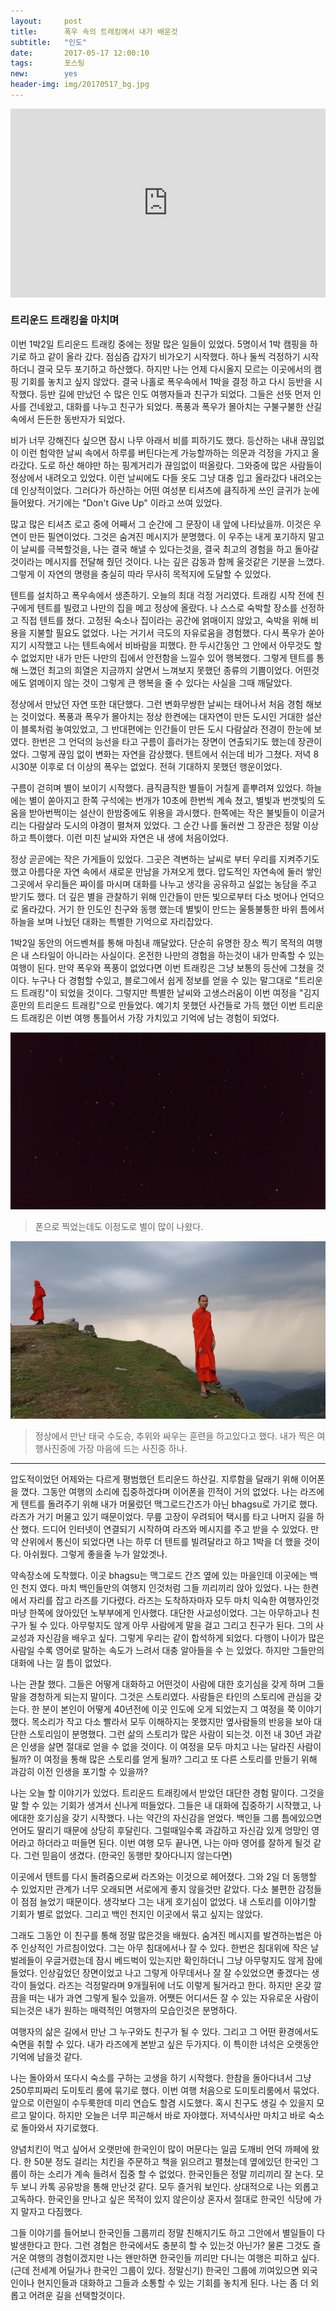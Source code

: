 ```yaml
---          
layout:	    post          
title: 	    폭우 속의 트레킹에서 내가 배운것
subtitle:   "인도"
date:       2017-05-17 12:00:10   
tags:       포스팅          
new:        yes
header-img: img/20170517_bg.jpg
---          
```

  



<center>
<style>
	.google-maps {
		position: relative;
		padding-bottom: 60%; // This is the aspect ratio
		height: 0;
		overflow: hidden;
	}
	.google-maps iframe {
		position: absolute;
		top: 0;
		left: 0;
		width: 100% !important;
		height: 100% !important;
	}
</style>

<div class="google-maps">
<iframe src="https://www.google.com/maps/embed?pb=!1m18!1m12!1m3!1d26991.648855097923!2d76.3397453166874!3d32.2592631864653!2m3!1f0!2f0!3f0!3m2!1i1024!2i768!4f13.1!3m3!1m2!1s0x391b56a424bdb0dd%3A0xc9629264098b82c6!2sTriund!5e0!3m2!1sen!2skr!4v1545535529163" width="600" height="450" frameborder="0" style="border:0" allowfullscreen></iframe>
</div>
</center>


### 트리운드 트래킹을 마치며

이번 1박2일 트리운드 트래킹 중에는 정말 많은 일들이 있었다. 5명이서 1박 캠핑을 하기로 하고 같이 올라 갔다. 점심즘 갑자기 비가오기 시작했다. 하나 둘씩 걱정하기 시작하더니 결국 모두 포기하고 하산했다. 하지만 나는 언제 다시올지 모르는 이곳에서의 캠핑 기회를 놓치고 싶지 않았다. 결국 나홀로 폭우속에서 1박을 결정 하고 다시 등반을 시작했다. 등반 길에 만났던 수 많은 인도 여행자들과 친구가 되었다. 그들은 선뜻 먼저 인사를 건네왔고, 대화를 나누고 친구가 되었다. 폭풍과 폭우가 몰아치는 구불구불한 산길 속에서 든든한 동반자가 되었다.

비가 너무 강해진다 싶으면 잠시 나무 아래서 비를 피하기도 했다. 등산하는 내내 끊임없이 이런 험악한 날씨 속에서 하루를 버틴다는게 가능할까하는 의문과 걱정을 가지고 올라갔다. 도로 하산 해야만 하는 핑계거리가 끊임없이 떠올랐다. 그와중에 많은 사람들이 정상에서 내려오고 있었다. 이런 날씨에도 다들 옷도 그냥 대충 입고 올라갔다 내려오는데 인상적이었다. 그러다가 하산하는 어떤 여성분 티셔츠에 큼직하게 쓰인 글귀가 눈에 들어왔다. 거기에는 "Don't Give Up" 이라고 쓰여 있었다.

많고 많은 티셔츠 로고 중에 어째서 그 순간에 그 문장이 내 앞에 나타났을까. 이것은 우연이 만든 필연이었다. 그것은 숨겨진 메시지가 분명했다. 이 우주는 내게 포기하지 말고 이 날씨를 극복할것을, 나는 결국 해낼 수 있다는것을, 결국 최고의 경험을 하고 돌아갈 것이라는 메시지를 전달해 줬던 것이다. 나는 깊은 감동과 함께 울것같은 기분을 느꼈다. 그렇게 이 자연의 명령을 충실히 따라 무사히 목적지에 도달할 수 있었다.

텐트를 설치하고 폭우속에서 생존하기. 오늘의 최대 걱정 거리였다. 트래킹 시작 전에 친구에게 텐트를 빌렸고 나만의 집을 메고 정상에 올랐다. 나 스스로 숙박할 장소를 선정하고 직접 텐트를 쳤다. 고정된 숙소나 집이라는 공간에 얽매이지 않았고, 숙박을 위해 비용을 지불할 필요도 없었다. 나는 거기서 극도의 자유로움을 경험했다. 다시 폭우가 쏟아지기 시작했고 나는 텐트속에서 비바람을 피했다. 한 두시간동안 그 안에서 아무것도 할 수 없었지만 내가 만든 나만의 집에서 안전함을 느낄수 있어 행복했다. 그렇게 텐트를 통해 느꼈던 최고의 희열은 지금까지 살면서 느껴보지 못했던 종류의 기쁨이었다. 어떤것에도 얽메이지 않는 것이 그렇게 큰 행복을 줄 수 있다는 사실을 그때 깨달았다.

정상에서 만났던 자연 또한 대단했다. 그런 변화무쌍한 날씨는 태어나서 처음 경험 해보는 것이었다. 폭풍과 폭우가 몰아치는 정상 한켠에는 대자연이 만든 도시인 거대한 설산이 블록처럼 놓여있었고, 그 반대편에는 인간들이 만든 도시 다람살라 전경이 한눈에 보였다. 한번은 그 언덕의 능선을 타고 구름이 흘러가는 장면이 연출되기도 했는데 장관이었다. 그렇게 끊임 없이 변화는 자연을 감상했다. 텐트에서 쉬는데 비가 그쳤다. 저녁 8시30분 이후로 더 이상의 폭우는 없었다. 전혀 기대하지 못했던 행운이었다.

구름이 걷히며 별이 보이기 시작했다. 큼직큼직한 별들이 거칠게 흩뿌려져 있었다. 하늘에는 별이 쏟아지고 한쪽 구석에는 번개가 10초에 한번씩 계속 쳤고, 별빛과 번갯빛의 도움을 받아번쩍이는 설산이 한밤중에도 위용을 과시했다. 한쪽에는 작은 불빛들이 이글거리는 다람살라 도시의 야경이 펼쳐져 있었다. 그 순간 나를 둘러싼 그 장관은 정말 이상하고 특이했다. 이런 미친 날씨와 자연은 내 생에 처음이었다.

정상 곧곧에는 작은 가게들이 있었다. 그곳은 격변하는 날씨로 부터 우리를 지켜주기도 했고 아름다운 자연 속에서 새로운 만남을 가져오게 했다. 압도적인 자연속에 둘러 쌓인 그곳에서 우리들은 짜이를 마시며 대화를 나누고 생각을 공유하고 실없는 농담을 주고 받기도 했다. 더 깊은 별을 관찰하기 위해 인간들이 만든 빛으로부터 다소 벗어나 언덕으로 올라갔다. 거기 한 인도인 친구와 동행 했는데 별빛이 만드는 울퉁불퉁한 바위 틈에서 하늘을 보며 나눴던 대화는 특별한 기억으로 자리잡았다.

1박2일 동안의 어드벤쳐를 통해 마침내 깨달았다. 단순히 유명한 장소 찍기 목적의 여행은 내 스타일이 아니라는 사실이다. 온전한 나만의 경험을 하는것이 내가 만족할 수 있는 여행이 된다. 만약 폭우와 폭풍이 없었다면 이번 트래킹은 그냥 보통의 등산에 그쳤을 것이다. 누구나 다 경험할 수있고, 블로그에서 쉽게 정보를 얻을 수 있는 말그대로 "트리운드 트래킹"이 되었을 것이다. 그렇지만 특별한 날씨와 고생스러움이 이번 여정을 "김지훈만의 트리운드 트래킹"으로 만들었다. 예기치 못했던 사건들로 가득 했던 이번 트리운드 트래킹은 이번 여행 통틀어서 가장 가치있고 기억에 남는 경험이 되었다.

![](/img/20170517_star.jpg)
> 폰으로 찍었는데도 이정도로 별이 많이 나왔다.

![](/img/20170517_monk.jpg)
> 정상에서 만난 태국 수도승, 추위와 싸우는 훈련을 하고있다고 했다. 내가 찍은 여행사진중에 가장 마음에 드는 사진중 하나.

----

압도적이었던 어제와는 다르게 평범했던 트리운드 하산길. 지루함을 달래기 위해 이어폰을 꼈다. 그동안 여행의 소리에 집중하겠다며 이어폰을 낀적이 거의 없었다. 나는 라즈에게 텐트를 돌려주기 위해 내가 머물렀던 맥그로드간즈가 아닌 bhagsu로 가기로 했다. 라즈가 거기 머물고 있기 때문이었다. 무릎 고장이 우려되어 택시를 타고 나머지 길을 하산 했다. 드디어 인터넷이 연결되기 시작하여 라즈와 메시지를 주고 받을 수 있었다. 만약 산위에서 통신이 되었다면 나는 하루 더 텐트를 빌려달라고 하고 1박을 더 했을 것이다. 아쉬웠다. 그렇게 좋을줄 누가 알았겟나.

약속장소에 도착했다. 이곳 bhagsu는 맥그로드 간즈 옆에 있는 마을인데 이곳에는 백인 천지 였다. 마치 백인들만의 여행지 인것처럼 그들 끼리끼리 앉아 있었다. 나는 한켠에서 자리를 잡고 라즈를 기다렸다. 라즈는 도착하자마자 모두 마치 익숙한 여행자인것 마냥 한쪽에 앉아있던 노부부에게 인사했다. 대단한 사교성이었다. 그는 아무하고나 친구가 될 수 있다. 아무렇지도 않게 아무 사람에게 말을 걸고 그리고 친구가 된다. 그의 사교성과 자신감을 배우고 싶다. 그렇게 우리는 같이 합석하게 되었다. 다행이 나이가 많은 사람일 수록 영어로 말하는 속도가 느려서 대충 알아들을 수 는 있었다. 하지만 그들만의 대화에 나는 낄 틈이 없었다.

나는 관찰 했다. 그들은 어떻게 대화하고 어떤것이 사람에 대한 호기심을 갖게 하며 그들말을 경청하게 되는지 말이다. 그것은 스토리였다. 사람들은 타인의 스토리에 관심을 갖는다. 한 분이 본인이 어떻게 40년전에 이곳 인도에 오게 되었는지 그 여정을 쭉 이야기했다. 목소리가 작고 다소 빨라서 모두 이해하지는 못했지만 옆사람들의 반응을 보아 대단한 스토리임이 분명했다. 그런 삶의 스토리가 많은 사람이 되는것. 이전 내 30년 과같은 인생을 살면 절대로 얻을 수 없을 것이다. 이 여정을 모두 마치고 나는 달라진 사람이 될까? 이 여정을 통해 많은 스토리를 얻게 될까? 그리고 또 다른 스토리를 만들기 위해 과감히 이전 인생을 포기할 수 있을까?

나는 오늘 할 이야기가 있었다. 트리운드 트래킹에서 받았던 대단한 경험 말이다. 그것을 말 할 수 있는 기회가 생겨서 신나게 떠들었다. 그들은 내 대화에 집중하기 시작했고, 나에대한 호기심을 갖기 시작했다. 나는 약간의 자신감을 얻었다. 백인들 그룹 틈에있으면 언어도 딸리기 때문에 상당히 후달린다. 그럴때일수록 과감하고 자신감 있게 엉망인 영어라고 하더라고 떠들면 된다. 이번 여행 모두 끝나면, 나는 아마 영어를 잘하게 될것 같다. 그런 믿음이 생겼다. (한국인 동행만 찾아다니지 않는다면)

이곳에서 텐트를 다시 돌려줌으로써 라즈와는 이것으로 헤어졌다. 그와 2일 더 동행할 수 있었지만 관계가 너무 오래되면 서로에게 좋지 않을것만 같았다. 다소 불편한 감정들이 점점 늘었기 때문이다. 생각보다 그는 내게 호기심이 없었다. 내 스토리를 이야기할 기회가 별로 없었다. 그리고 백인 천지인 이곳에서 묶고 싶지는 않았다.

그래도 그동안 이 친구를 통해 정말 많은것을 배웠다. 숨겨진 메시지를 발견하는법은 아주 인상적인 가르침이었다. 그는 아무 침대에서나 잘 수 있다. 한번은 침대위에 작은 날벌레들이 우글거렸는데 잠시 베드벅이 있는지만 확인하더니 그냥 아무렇지도 않게 잠에 들었다. 인상깊었던 장면이었고 나고 그렇게 아무데서나 잘 잘 수있었으면 좋겠다는 생각이 들었다. 라즈는 걱정말라며 9개월뒤에 너도 이렇게 될거라고 한다. 하지만 온갖 깔끔을 떠는 내가 과연 그렇게 될수 있을까. 어쨋든 어디서든 잘 수 있는 자유로운 사람이 되는것은 내가 원하는 매력적인 여행자의 모습인것은 분명하다.

여행자의 삶은 길에서 만난 그 누구와도 친구가 될 수 있다. 그리고 그 어떤 환경에서도 숙면을 취할 수 있다. 내가 라즈에게 본받고 싶은 두가지다. 이 특이한 녀석은 오랫동안 기억에 남을것 같다.

나는 돌아와서 또다시 숙소를 구하는 고생을 하기 시작했다. 한참을 돌아다녀서 그냥 250루피짜리 도미토리 룸에 묶기로 했다. 이번 여행 처음으로 도미토리룸에서 묶었다. 앞으로 이런일이 수두룩한데 미리 연습도 할겸 시도했다. 혹시 친구도 생길 수 있을지 모르고 말이다. 하지만 오늘은 너무 피곤해서 바로 자야했다. 저녁식사만 마치고 바로 숙소로 돌아와서 자기로했다.

양념치킨이 먹고 싶어서 오랫만에 한국인이 많이 머문다는 일곱 도깨비 언덕 까페에 왔다. 한 50분 정도 걸리는 치킨을 주문하고 책을 읽으려고 펼쳤는데 옆에있던 한국인 그룹이 하는 소리가 계속 들려서 집중 할 수 없었다. 한국인들은 정말 끼리끼리 잘 논다. 모두 보니 카톡 공유방을 통해 만난것 같다. 모두 즐거워 보인다. 상대적으로 나는 외롭고 고독하다. 한국인을 만나고 싶은 목적이 있지 않은이상 혼자서 절대로 한국인 식당에 가지 말자고 다짐했다.

그들 이야기를 들어보니 한국인들 그룹끼리 정말 친해지기도 하고 그안에서 별일들이 다 발생한다고 한다. 그런 경험은 한국에서도 충분히 할 수 있는것 아닌가? 물론 그것도 즐거운 여행의 경험이겠지만 나는 왠만하면 한국인들 끼리만 다니는 여행은 피하고 싶다. (근데 전세계 어딜가나 한국인 그룹이 있다. 정말신기) 한국인 그룹에 끼여있으면 외국인이나 현지인들과 대화하고 그들과 소통할 수 있는 기회를 놓치게 된다. 나는 좀 더 외롭고 어려운 길을 선택할것이다.


 
